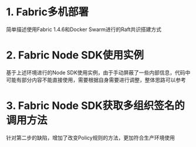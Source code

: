 # 1. Fabric多机部署
简单描述使用Fabric 1.4.6和Docker Swarm进行的Raft共识搭建方式
# 2. Fabric Node SDK使用实例
基于上述环境进行的Node SDK使用实例，由于手动屏蔽了一些内部信息，代码中可能有部分内容不能直接使用，需要根据自身需要进行调整，整体思路可以参考
# 3. Fabric Node SDK获取多组织签名的调用方法
针对第二步的缺陷，增加了改变Policy规则的方法，更加符合生产环境使用
